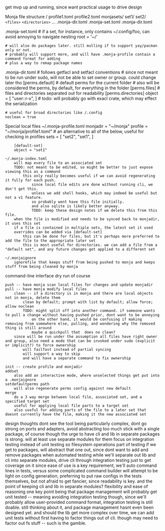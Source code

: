 get mvp up and running, since want practical usage to drive design

Monja file structure /
    profile1.toml
    profile2.toml
    monjasets/
        set1/
        set2/
            `<files>`
            `<directories>`
                ...
                .monja-dir.toml
            .monja-set.toml
            .monja-dir.toml


.monja-set.toml
    # if a set, for instance, only contains ~/.config/foo, can avoid annoying to navigate nesting
    root = '~/'

    # will also do packages later. still mulling if to support yay/pacman only or not.
    # probably will support more, and will have .monja-profile contain a command format for adding
    # plus a way to remap package names

.monja-dir.toml
    # follows getfacl and setfacl conventions
    # since not meant to be run under sudo, will not be able to set owner or group. could change later tho
    [perms.default]
    # default perms for the current folder
    # also will be considered the perms, by default, for everything in the folder
    [perms.files]
    # files and directories separated out for readability
    [perms.directories]
    object = [
        "user::r-x",
    ]
    # todo: will probably go with exacl crate, which may effect the serialization

    # useful for broad directories like /.config
    noclean = true


Special local files
    ~/.monja-profile.toml
        monjadir = "~/monja"
        profile = "~/monja/profile1.toml" # an alternative to all of the below, useful for checking in profiles
        sets = [
            "set2",
            "set1",
        ]

        [default-set]
        object = "set1"

    ~/.monja-index.toml
        will map every file to an associated set
        TODO: not meant to be edited, so might be better to just expose viewing this as a command
            this only really becomes useful if we can avoid regenerating it fully for each push.
                since local file edits are done without running cli, we don't get this.
                unless we add shell hooks, which may indeed be useful but not a v1 feature.
                so probably wont have this file initially.
                and also sqlite is likely better anyway.
                TODO: keep these design notes if we delete this from this file.
        when the file is modified and needs to be synced back to monjadir, it uses this set
        if a file is contained in multiple sets, the latest set it used
        overrides can be added via [default-set]
            this can be done for files, but it's perhaps more preferred to add the file to the appropriate later set
            this is most useful for directories. we can add a file from a "default set", and any future changes get applied to a different set

    ~/.monjaignore
        ignorefile that keeps stuff from being pushed to monja and keeps stuff from being cleaned by monja
    
command-line interface
    dry run of course

    push -- have monja scan local files for changes and update monjadir
    pull -- have monja modify local files
        clean -- if a directory is in monja and there are local objects not in monja, delete them
            clean by default; prompt with list by default; allow force; allow noclean
            TODO: might split off into another command. if someone wants to pull a change without having pushed prior, dont want to be annoying
                on the other hand, it would be confusing if making  removing from somewhere else, pulling, and wondering why the removed thing is still around
                maybe a quickpull that  does no clean?
        since will be run under the assumption all files have right owner and group, also need a mode that can be invoked under sudo (explicit or implicit?) to force ownership
            will failfast instead of partial syncing
            will support a way to skip
            and will have a separate command to fix ownership

    init -- create profile and monjadir
    addset
        also add an interactive mode, where unselected things get put into a .monjaignore
    setdefaultperms path
        will also regenerate perms config against new default
    merge
        do a 3 way merge between local file, associated set, and a specified target set
        useful for applying local file parts to a target set
        also useful for adding parts of the file to a later set that doesnt currently have the file, making it the new associated set

design thoughts
    dont see the tool being particularly complex, dont go strong on ports and adapters, avoid abstracting too much
    stick with a single package, of course
        though the urge to have cli and lib in separate packages is strong.
        will at least use separate modules for them
    focus on integration testing instead of unit testing
        so filesystem operations part of testing
        if we get to packages, will abstract that one out, since dont want to add and remove packages when automated testing
        while we'll separate out lib and cli into separate modules, drive cli through integration testing just to get coverage on it
            since ease of use is a key requirement, we'll auto command lines in tests, versus some complicated command builder
            will attempt to be light on config generation, preferring to put raw configs in the tests themselves, but not afraid to get fancier, since readability is key.
    and the point of keeping cli and lib in separate modules? flexibility and ease of reasoning
        one key point being that package management will probably get unit tested -- meaning avoiding integration testing
            though, since we'll probably allow user-provided command format, integration testing is still doable. still thinking about it, and package management hasnt even been designed yet.
        and should the lib get more complex over time, we can add unit tests without first having to factor things out of cli. though may need to factor out fs stuff -- such is the gamble.


